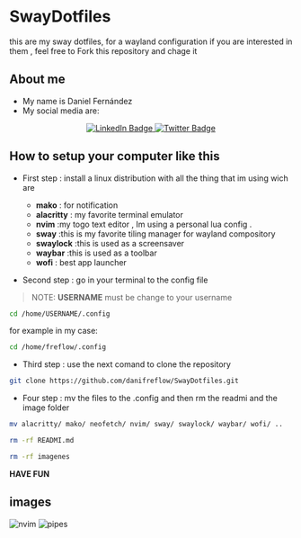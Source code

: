 # SwayDotfiles
this are my sway dotfiles, for a wayland configuration if you are interested in them , feel free to Fork this repository and chage it

## About me
* My name is Daniel Fernández
* My social media are:
<div id="badges" align="center">
  <a href="https://www.linkedin.com/in/daniel-fern%C3%A1ndez-43775723b/">
    <img src="https://img.shields.io/badge/LinkedIn-blue?style=for-the-badge&logo=linkedin&logoColor=white" alt="LinkedIn Badge"/>
  </a>
  <a href="https://twitter.com/dani_freflow">
    <img src="https://img.shields.io/badge/Twitter-blue?style=for-the-badge&logo=twitter&logoColor=white" alt="Twitter Badge"/>
  </a>
</div>

## How to setup your computer like this

* First step : install a linux distribution with all the thing that im using wich are
    * **mako** : for notification
   * **alacritty** : my favorite terminal emulator
   * **nvim** :my togo text editor ,  Im using a personal lua config .
   * **sway** :this is my favorite tiling manager for wayland compository
   * **swaylock** :this is used as a screensaver
   * **waybar** :this is used as a toolbar
   * **wofi** : best app launcher 

* Second step : go in your terminal to the config file
>NOTE: **USERNAME** must be change to your username
```sh
cd /home/USERNAME/.config
```
for example in my case:
```sh
cd /home/freflow/.config
```
* Third step : use the next comand to clone the repository
```sh
git clone https://github.com/danifreflow/SwayDotfiles.git
```
* Four step :  mv the files to the .config and then rm the readmi and the image folder
```sh
mv alacritty/ mako/ neofetch/ nvim/ sway/ swaylock/ waybar/ wofi/ ..
```
```sh
rm -rf READMI.md
```
```sh
rm -rf imagenes
```
**HAVE FUN**

## images

![nvim](https://github.com/danifreflow/SwayDotfiles/blob/main/imagenes/nvim.png)
![pipes](https://github.com/danifreflow/SwayDotfiles/blob/main/imagenes/pipes.png)
